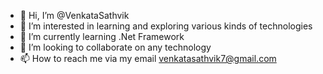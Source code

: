 - 👋 Hi, I’m @VenkataSathvik
- 👀 I’m interested in learning and exploring various kinds of technologies
- 🌱 I’m currently learning .Net Framework
- 💞️ I’m looking to collaborate on any technology
- 📫 How to reach me via my email venkatasathvik7@gmail.com

<!---
VenkataSathvik2000/VenkataSathvik2000 is a ✨ special ✨ repository because its `README.md` (this file) appears on your GitHub profile.
You can click the Preview link to take a look at your changes.
--->
